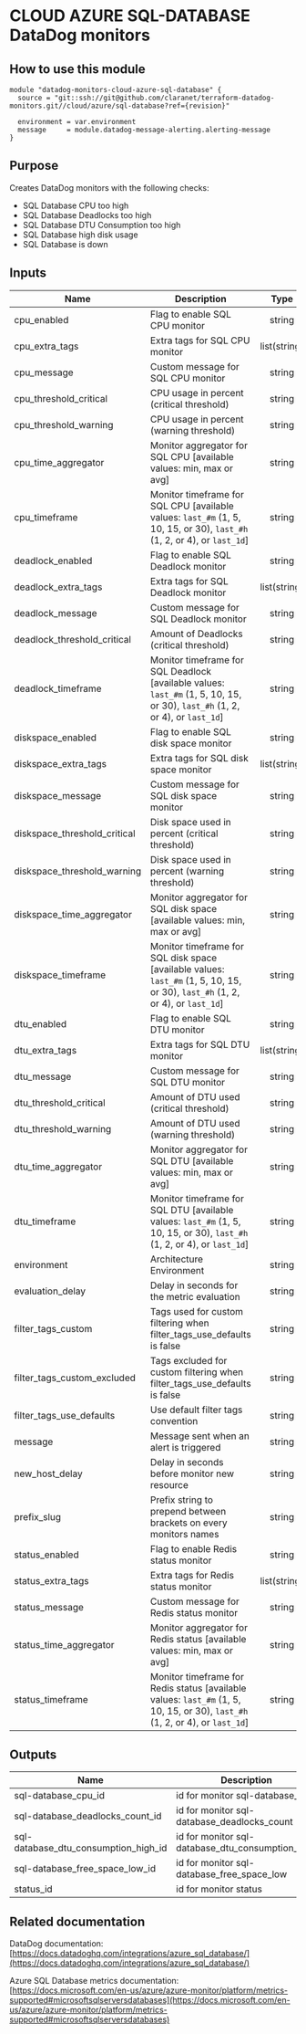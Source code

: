 # CLOUD AZURE SQL-DATABASE DataDog monitors

## How to use this module

```
module "datadog-monitors-cloud-azure-sql-database" {
  source = "git::ssh://git@github.com/claranet/terraform-datadog-monitors.git//cloud/azure/sql-database?ref={revision}"

  environment = var.environment
  message     = module.datadog-message-alerting.alerting-message
}

```

## Purpose

Creates DataDog monitors with the following checks:

- SQL Database CPU too high
- SQL Database Deadlocks too high
- SQL Database DTU Consumption too high
- SQL Database high disk usage
- SQL Database is down

## Inputs

| Name | Description | Type | Default | Required |
|------|-------------|:----:|:-----:|:-----:|
| cpu\_enabled | Flag to enable SQL CPU monitor | string | `"true"` | no |
| cpu\_extra\_tags | Extra tags for SQL CPU monitor | list(string) | `[]` | no |
| cpu\_message | Custom message for SQL CPU monitor | string | `""` | no |
| cpu\_threshold\_critical | CPU usage in percent (critical threshold) | string | `"90"` | no |
| cpu\_threshold\_warning | CPU usage in percent (warning threshold) | string | `"80"` | no |
| cpu\_time\_aggregator | Monitor aggregator for SQL CPU [available values: min, max or avg] | string | `"min"` | no |
| cpu\_timeframe | Monitor timeframe for SQL CPU [available values: `last_#m` (1, 5, 10, 15, or 30), `last_#h` (1, 2, or 4), or `last_1d`] | string | `"last_15m"` | no |
| deadlock\_enabled | Flag to enable SQL Deadlock monitor | string | `"true"` | no |
| deadlock\_extra\_tags | Extra tags for SQL Deadlock monitor | list(string) | `[]` | no |
| deadlock\_message | Custom message for SQL Deadlock monitor | string | `""` | no |
| deadlock\_threshold\_critical | Amount of Deadlocks (critical threshold) | string | `"1"` | no |
| deadlock\_timeframe | Monitor timeframe for SQL Deadlock [available values: `last_#m` (1, 5, 10, 15, or 30), `last_#h` (1, 2, or 4), or `last_1d`] | string | `"last_5m"` | no |
| diskspace\_enabled | Flag to enable SQL disk space monitor | string | `"true"` | no |
| diskspace\_extra\_tags | Extra tags for SQL disk space monitor | list(string) | `[]` | no |
| diskspace\_message | Custom message for SQL disk space monitor | string | `""` | no |
| diskspace\_threshold\_critical | Disk space used in percent (critical threshold) | string | `"90"` | no |
| diskspace\_threshold\_warning | Disk space used in percent (warning threshold) | string | `"80"` | no |
| diskspace\_time\_aggregator | Monitor aggregator for SQL disk space [available values: min, max or avg] | string | `"max"` | no |
| diskspace\_timeframe | Monitor timeframe for SQL disk space [available values: `last_#m` (1, 5, 10, 15, or 30), `last_#h` (1, 2, or 4), or `last_1d`] | string | `"last_15m"` | no |
| dtu\_enabled | Flag to enable SQL DTU monitor | string | `"true"` | no |
| dtu\_extra\_tags | Extra tags for SQL DTU monitor | list(string) | `[]` | no |
| dtu\_message | Custom message for SQL DTU monitor | string | `""` | no |
| dtu\_threshold\_critical | Amount of DTU used (critical threshold) | string | `"90"` | no |
| dtu\_threshold\_warning | Amount of DTU used (warning threshold) | string | `"85"` | no |
| dtu\_time\_aggregator | Monitor aggregator for SQL DTU [available values: min, max or avg] | string | `"avg"` | no |
| dtu\_timeframe | Monitor timeframe for SQL DTU [available values: `last_#m` (1, 5, 10, 15, or 30), `last_#h` (1, 2, or 4), or `last_1d`] | string | `"last_15m"` | no |
| environment | Architecture Environment | string | n/a | yes |
| evaluation\_delay | Delay in seconds for the metric evaluation | string | `"900"` | no |
| filter\_tags\_custom | Tags used for custom filtering when filter_tags_use_defaults is false | string | `"*"` | no |
| filter\_tags\_custom\_excluded | Tags excluded for custom filtering when filter_tags_use_defaults is false | string | `""` | no |
| filter\_tags\_use\_defaults | Use default filter tags convention | string | `"true"` | no |
| message | Message sent when an alert is triggered | string | n/a | yes |
| new\_host\_delay | Delay in seconds before monitor new resource | string | `"300"` | no |
| prefix\_slug | Prefix string to prepend between brackets on every monitors names | string | `""` | no |
| status\_enabled | Flag to enable Redis status monitor | string | `"true"` | no |
| status\_extra\_tags | Extra tags for Redis status monitor | list(string) | `[]` | no |
| status\_message | Custom message for Redis status monitor | string | `""` | no |
| status\_time\_aggregator | Monitor aggregator for Redis status [available values: min, max or avg] | string | `"max"` | no |
| status\_timeframe | Monitor timeframe for Redis status [available values: `last_#m` (1, 5, 10, 15, or 30), `last_#h` (1, 2, or 4), or `last_1d`] | string | `"last_5m"` | no |

## Outputs

| Name | Description |
|------|-------------|
| sql-database\_cpu\_id | id for monitor sql-database_cpu |
| sql-database\_deadlocks\_count\_id | id for monitor sql-database_deadlocks_count |
| sql-database\_dtu\_consumption\_high\_id | id for monitor sql-database_dtu_consumption_high |
| sql-database\_free\_space\_low\_id | id for monitor sql-database_free_space_low |
| status\_id | id for monitor status |

## Related documentation

DataDog documentation: [https://docs.datadoghq.com/integrations/azure_sql_database/](https://docs.datadoghq.com/integrations/azure_sql_database/)

Azure SQL Database metrics documentation: [https://docs.microsoft.com/en-us/azure/azure-monitor/platform/metrics-supported#microsoftsqlserversdatabases](https://docs.microsoft.com/en-us/azure/azure-monitor/platform/metrics-supported#microsoftsqlserversdatabases)

